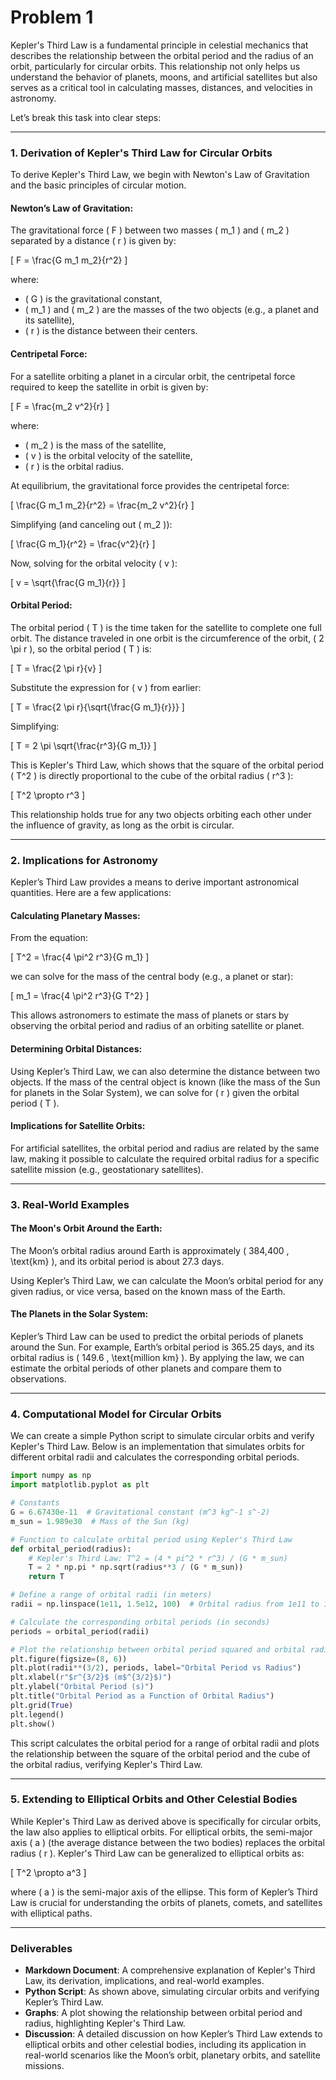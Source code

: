 # Problem 1
Kepler's Third Law is a fundamental principle in celestial mechanics that describes the relationship between the orbital period and the radius of an orbit, particularly for circular orbits. This relationship not only helps us understand the behavior of planets, moons, and artificial satellites but also serves as a critical tool in calculating masses, distances, and velocities in astronomy.

Let’s break this task into clear steps:

---

### 1. **Derivation of Kepler's Third Law for Circular Orbits**

To derive Kepler's Third Law, we begin with Newton's Law of Gravitation and the basic principles of circular motion.

#### Newton’s Law of Gravitation:

The gravitational force \( F \) between two masses \( m_1 \) and \( m_2 \) separated by a distance \( r \) is given by:

\[
F = \frac{G m_1 m_2}{r^2}
\]

where:
- \( G \) is the gravitational constant,
- \( m_1 \) and \( m_2 \) are the masses of the two objects (e.g., a planet and its satellite),
- \( r \) is the distance between their centers.

#### Centripetal Force:

For a satellite orbiting a planet in a circular orbit, the centripetal force required to keep the satellite in orbit is given by:

\[
F = \frac{m_2 v^2}{r}
\]

where:
- \( m_2 \) is the mass of the satellite,
- \( v \) is the orbital velocity of the satellite,
- \( r \) is the orbital radius.

At equilibrium, the gravitational force provides the centripetal force:

\[
\frac{G m_1 m_2}{r^2} = \frac{m_2 v^2}{r}
\]

Simplifying (and canceling out \( m_2 \)):

\[
\frac{G m_1}{r^2} = \frac{v^2}{r}
\]

Now, solving for the orbital velocity \( v \):

\[
v = \sqrt{\frac{G m_1}{r}}
\]

#### Orbital Period:

The orbital period \( T \) is the time taken for the satellite to complete one full orbit. The distance traveled in one orbit is the circumference of the orbit, \( 2 \pi r \), so the orbital period \( T \) is:

\[
T = \frac{2 \pi r}{v}
\]

Substitute the expression for \( v \) from earlier:

\[
T = \frac{2 \pi r}{\sqrt{\frac{G m_1}{r}}}
\]

Simplifying:

\[
T = 2 \pi \sqrt{\frac{r^3}{G m_1}}
\]

This is Kepler's Third Law, which shows that the square of the orbital period \( T^2 \) is directly proportional to the cube of the orbital radius \( r^3 \):

\[
T^2 \propto r^3
\]

This relationship holds true for any two objects orbiting each other under the influence of gravity, as long as the orbit is circular.

---

### 2. **Implications for Astronomy**

Kepler’s Third Law provides a means to derive important astronomical quantities. Here are a few applications:

#### Calculating Planetary Masses:

From the equation:

\[
T^2 = \frac{4 \pi^2 r^3}{G m_1}
\]

we can solve for the mass of the central body (e.g., a planet or star):

\[
m_1 = \frac{4 \pi^2 r^3}{G T^2}
\]

This allows astronomers to estimate the mass of planets or stars by observing the orbital period and radius of an orbiting satellite or planet.

#### Determining Orbital Distances:

Using Kepler’s Third Law, we can also determine the distance between two objects. If the mass of the central object is known (like the mass of the Sun for planets in the Solar System), we can solve for \( r \) given the orbital period \( T \).

#### Implications for Satellite Orbits:

For artificial satellites, the orbital period and radius are related by the same law, making it possible to calculate the required orbital radius for a specific satellite mission (e.g., geostationary satellites).

---

### 3. **Real-World Examples**

#### The Moon's Orbit Around the Earth:

The Moon’s orbital radius around Earth is approximately \( 384,400 \, \text{km} \), and its orbital period is about 27.3 days.

Using Kepler’s Third Law, we can calculate the Moon’s orbital period for any given radius, or vice versa, based on the known mass of the Earth.

#### The Planets in the Solar System:

Kepler’s Third Law can be used to predict the orbital periods of planets around the Sun. For example, Earth’s orbital period is 365.25 days, and its orbital radius is \( 149.6 \, \text{million km} \). By applying the law, we can estimate the orbital periods of other planets and compare them to observations.

---

### 4. **Computational Model for Circular Orbits**

We can create a simple Python script to simulate circular orbits and verify Kepler's Third Law. Below is an implementation that simulates orbits for different orbital radii and calculates the corresponding orbital periods.

```python
import numpy as np
import matplotlib.pyplot as plt

# Constants
G = 6.67430e-11  # Gravitational constant (m^3 kg^-1 s^-2)
m_sun = 1.989e30  # Mass of the Sun (kg)

# Function to calculate orbital period using Kepler's Third Law
def orbital_period(radius):
    # Kepler's Third Law: T^2 = (4 * pi^2 * r^3) / (G * m_sun)
    T = 2 * np.pi * np.sqrt(radius**3 / (G * m_sun))
    return T

# Define a range of orbital radii (in meters)
radii = np.linspace(1e11, 1.5e12, 100)  # Orbital radius from 1e11 to 1.5e12 meters

# Calculate the corresponding orbital periods (in seconds)
periods = orbital_period(radii)

# Plot the relationship between orbital period squared and orbital radius cubed
plt.figure(figsize=(8, 6))
plt.plot(radii**(3/2), periods, label="Orbital Period vs Radius")
plt.xlabel(r"$r^{3/2}$ (m$^{3/2}$)")
plt.ylabel("Orbital Period (s)")
plt.title("Orbital Period as a Function of Orbital Radius")
plt.grid(True)
plt.legend()
plt.show()
```

This script calculates the orbital period for a range of orbital radii and plots the relationship between the square of the orbital period and the cube of the orbital radius, verifying Kepler's Third Law.

---

### 5. **Extending to Elliptical Orbits and Other Celestial Bodies**

While Kepler's Third Law as derived above is specifically for circular orbits, the law also applies to elliptical orbits. For elliptical orbits, the semi-major axis \( a \) (the average distance between the two bodies) replaces the orbital radius \( r \). Kepler's Third Law can be generalized to elliptical orbits as:

\[
T^2 \propto a^3
\]

where \( a \) is the semi-major axis of the ellipse. This form of Kepler’s Third Law is crucial for understanding the orbits of planets, comets, and satellites with elliptical paths.

---

### Deliverables

- **Markdown Document**: A comprehensive explanation of Kepler's Third Law, its derivation, implications, and real-world examples.
- **Python Script**: As shown above, simulating circular orbits and verifying Kepler’s Third Law.
- **Graphs**: A plot showing the relationship between orbital period and radius, highlighting Kepler's Third Law.
- **Discussion**: A detailed discussion on how Kepler’s Third Law extends to elliptical orbits and other celestial bodies, including its application in real-world scenarios like the Moon’s orbit, planetary orbits, and satellite missions.

